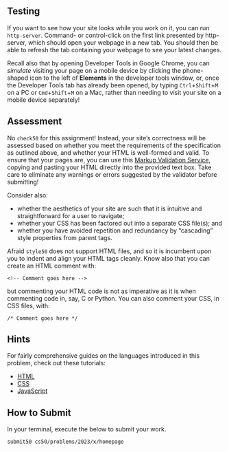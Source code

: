 
Testing
-------

If you want to see how your site looks while you work on it, you can run `http-server`. Command- or control-click on the first link presented by http-server, which should open your webpage in a new tab. You should then be able to refresh the tab containing your webpage to see your latest changes.

Recall also that by opening Developer Tools in Google Chrome, you can _simulate_ visiting your page on a mobile device by clicking the phone-shaped icon to the left of **Elements** in the developer tools window, or, once the Developer Tools tab has already been opened, by typing `Ctrl`+`Shift`+`M` on a PC or `Cmd`+`Shift`+`M` on a Mac, rather than needing to visit your site on a mobile device separately!

Assessment
----------

No `check50` for this assignment! Instead, your site’s correctness will be assessed based on whether you meet the requirements of the specification as outlined above, and whether your HTML is well-formed and valid. To ensure that your pages are, you can use this [Markup Validation Service](https://validator.w3.org/#validate_by_input), copying and pasting your HTML directly into the provided text box. Take care to eliminate any warnings or errors suggested by the validator before submitting!

Consider also:

*   whether the aesthetics of your site are such that it is intuitive and straightforward for a user to navigate;
*   whether your CSS has been factored out into a separate CSS file(s); and
*   whether you have avoided repetition and redundancy by “cascading” style properties from parent tags.

Afraid `style50` does not support HTML files, and so it is incumbent upon you to indent and align your HTML tags cleanly. Know also that you can create an HTML comment with:

    <!-- Comment goes here -->
    

but commenting your HTML code is not as imperative as it is when commenting code in, say, C or Python. You can also comment your CSS, in CSS files, with:

    /* Comment goes here */
    

Hints
-----

For fairly comprehensive guides on the languages introduced in this problem, check out these tutorials:

*   [HTML](https://www.w3schools.com/html/)
*   [CSS](https://www.w3schools.com/css/)
*   [JavaScript](https://www.w3schools.com/js/)

How to Submit
-------------

In your terminal, execute the below to submit your work.

    submit50 cs50/problems/2023/x/homepage